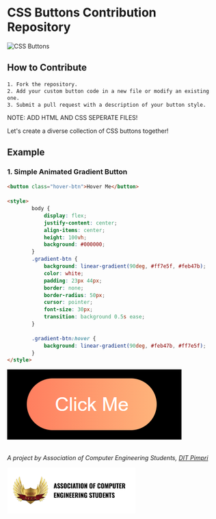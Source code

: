 
# CSS Buttons Contribution Repository

![CSS Buttons](https://img.shields.io/badge/View%20Buttons-websiteforbuttons-8A2BE2)

## How to Contribute
    1. Fork the repository.
    2. Add your custom button code in a new file or modify an existing one.
    3. Submit a pull request with a description of your button style.
    
NOTE: ADD HTML AND CSS SEPERATE FILES!

Let's create a diverse collection of CSS buttons together!

## Example

### 1. Simple Animated Gradient Button
```html
<button class="hover-btn">Hover Me</button>

<style>
        body {
            display: flex;
            justify-content: center;
            align-items: center;
            height: 100vh;
            background: #000000;
        }
        .gradient-btn {
            background: linear-gradient(90deg, #ff7e5f, #feb47b);
            color: white;
            padding: 23px 44px;
            border: none;
            border-radius: 50px;
            cursor: pointer;
            font-size: 30px;
            transition: background 0.5s ease;
        }

        .gradient-btn:hover {
            background: linear-gradient(90deg, #feb47b, #ff7e5f);
        }
</style>
```
<img src="static/example.png" alt="Button Example">

\
_A project by Association of Computer Engineering Students, [DIT Pimpri](https://engg.dypvp.edu.in/)_

<img src="static/aces-badge.png" alt="aces logo" width="300">

